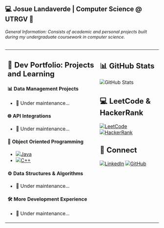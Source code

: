 ## 💻 Josue Landaverde | Computer Science @ UTRGV 🤠 

###### General Information: Consists of academic and personal projects built during my undergraduate coursework in computer science.

<table>
  <tr>
    <td valign="top" width="60%">
    
## 📕 Dev Portfolio: Projects and Learning

#### 📊 Data Management Projects
- 🐢 Under maintenance...

#### 🌐 API Integrations
- 🐢 Under maintenance...

#### 🧩 Object Oriented Programming
- [![Java](https://img.shields.io/badge/Java_OOP--007396?style=flat-square&logo=java)](https://github.com/jlndvr/Java-REPO)
- [![C++](https://img.shields.io/badge/C++_OOP--00599C?style=flat-square&logo=c%2B%2B)]() 

#### ⚙️ Data Structures & Algorithms 
- 🐢 Under maintenance... 

#### 🛠️ More Development Experience 
- 🐢 Under maintenance...
  
    </td>
    <td valign="top" width="40%">
    
## 📊 GitHub Stats
![GitHub Stats](https://github-readme-stats.vercel.app/api?username=jlndvr&show_icons=true&theme=radical&hide_title=true)

## 💻 LeetCode & HackerRank
[![LeetCode](https://img.shields.io/badge/LeetCode--FFA116?style=for-the-badge&logo=leetcode)](https://github.com/jlndvr/LeetCode)
[![HackerRank](https://img.shields.io/badge/HackerRank--2EC866?style=for-the-badge&logo=hackerrank)](https://github.com/jlndvr/HackerRank)

## 🤝 Connect
[![LinkedIn](https://img.shields.io/badge/LinkedIn--0A66C2?style=for-the-badge&logo=linkedin)](https://linkedin.com/in/jlndvr)
[![GitHub](https://img.shields.io/badge/GitHub--181717?style=for-the-badge&logo=github)](https://github.com/jlndvr)
